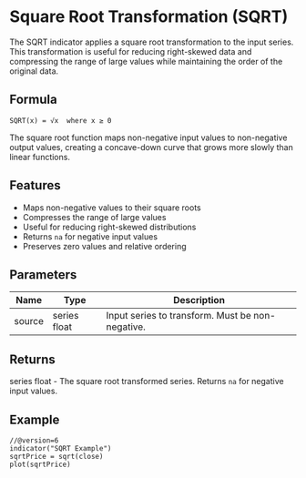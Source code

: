# Square Root Transformation (SQRT)

The SQRT indicator applies a square root transformation to the input series. This transformation is useful for reducing right-skewed data and compressing the range of large values while maintaining the order of the original data.

## Formula

```
SQRT(x) = √x  where x ≥ 0
```

The square root function maps non-negative input values to non-negative output values, creating a concave-down curve that grows more slowly than linear functions.

## Features

- Maps non-negative values to their square roots
- Compresses the range of large values
- Useful for reducing right-skewed distributions
- Returns `na` for negative input values
- Preserves zero values and relative ordering

## Parameters

| Name   | Type         | Description |
|--------|--------------|-------------|
| source | series float | Input series to transform. Must be non-negative. |

## Returns

series float - The square root transformed series. Returns `na` for negative input values.

## Example

```pinescript
//@version=6
indicator("SQRT Example")
sqrtPrice = sqrt(close)
plot(sqrtPrice)
